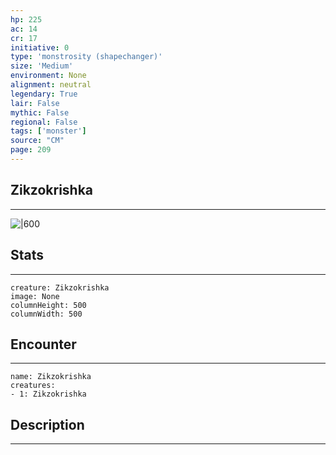 ```yaml
---
hp: 225
ac: 14
cr: 17
initiative: 0
type: 'monstrosity (shapechanger)'    
size: 'Medium'
environment: None
alignment: neutral
legendary: True
lair: False
mythic: False
regional: False
tags: ['monster']
source: "CM"
page: 209
---
```


## Zikzokrishka
---

![|600](D:/Program%20Files/5e.tools/img/bestiary/CM/Zikzokrishka.jpg)

## Stats
---

```statblock
creature: Zikzokrishka
image: None
columnHeight: 500
columnWidth: 500
```

## Encounter
---

```encounter-table
name: Zikzokrishka
creatures:
- 1: Zikzokrishka
```

## Description
---




